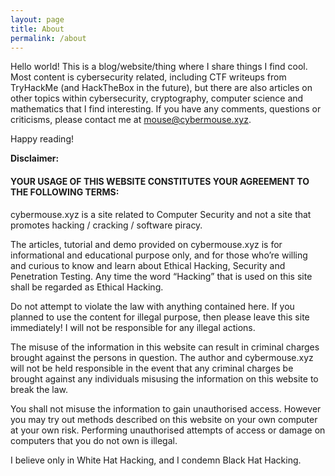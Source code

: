 ```yaml
---
layout: page
title: About
permalink: /about
---
```


Hello world! This is a blog/website/thing where I share things I find cool. Most content is cybersecurity related, including CTF writeups from TryHackMe (and HackTheBox in the future), but there are also articles on other topics within cybersecurity, cryptography, computer science and mathematics that I find interesting. If you have any comments, questions or criticisms, please contact me at mouse@cybermouse.xyz.

Happy reading!

__Disclaimer:__
####  YOUR USAGE OF THIS WEBSITE CONSTITUTES YOUR AGREEMENT TO THE FOLLOWING TERMS:
cybermouse.xyz is a site related to Computer Security and not a site that promotes hacking / cracking / software piracy.

The articles, tutorial and demo provided on cybermouse.xyz is for informational and educational purpose only, and for those who’re willing and curious to know and learn about Ethical Hacking, Security and Penetration Testing. Any time the word “Hacking” that is used on this site shall be regarded as Ethical Hacking.

Do not attempt to violate the law with anything contained here. If you planned to use the content for illegal purpose, then please leave this site immediately! I will not be responsible for any illegal actions.

The misuse of the information in this website can result in criminal charges brought against the persons in question. The author and cybermouse.xyz will not be held responsible in the event that any criminal charges be brought against any individuals misusing the information on this website to break the law.

You shall not misuse the information to gain unauthorised access. However you may try out methods described on this website on your own computer at your own risk. Performing unauthorised attempts of access or damage on computers that you do not own is illegal.

I believe only in White Hat Hacking, and I condemn Black Hat Hacking.
